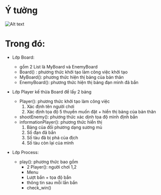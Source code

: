 # Ý tưởng

![Alt text](image-1.png)

# Trong đó: 
+ Lớp Board: 
    - gồm 2 List là MyBoard và EnemyBoard
    - Board() : phương thức khởi tạo làm công việc khởi tạo
    - MyBoard(): phương thức hiện thị bảng của bản thân
    - EnemyBoard(): phương thức hiện thị bảng đạn mình đã bắn

+ Lớp Player kế thừa Board để lấy 2 bảng
    - Player(): phương thức khởi tạo làm công việc
        1. Xác định tên người chơi
        2. Xác định tọa độ 5 thuyền muốn đặt + hiển thị bảng của bản thân
    - shootEnemy(): phương thức xác dịnh tọa độ mình định bắn
    - informationPlayer(): phương thức hiển thị
        1. Bảng của đối phương dạng sương mù
        2. Số đạn đã bắn
        3. Số tàu đã bị phá của địch
        4. Số tàu còn lại của mình
+ Lớp Process:
    - play(): phương thức bao gồm
        + 2 Player(): người chơi 1,2
        + Menu
        + Lượt bắn + tọa độ bắn
        + thông tin sau mỗi lần bắn
        + check_win()
